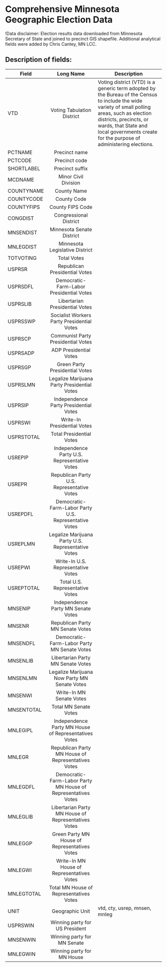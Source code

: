 # Comprehensive Minnesota Geographic Election Data

!Data disclaimer: Election results data downloaded from Minnesota Secretary of State and joined to precinct GIS shapefile. Additional analytical fields were added by Chris Cantey, MN LCC.

## Description of fields:

| Field         | Long Name     | Description  |
| ------------- |:-------------:| -------|
| VTD           | Voting Tabulation District | Voting district (VTD) is a generic term adopted by the Bureau of the Census to include the wide variety of small polling areas, such as election districts, precincts, or wards, that State and local governments create for the purpose of administering elections. |
| PCTNAME      | Precinct name      |    |
| PCTCODE | Precinct code      |     |
| SHORTLABEL | Precinct suffix      |     |
| MCDNAME | Minor Civil Division      |     |
| COUNTYNAME | County Name      |     |
| COUNTYCODE | County Code      |     |
| COUNTYFIPS | County FIPS Code      |     |
| CONGDIST | Congressional District      |     |
| MNSENDIST | Minnesota Senate District      |     |
| MNLEGDIST | Minnesota Legislative District     |     |
| TOTVOTING | Total Votes     |     |
| USPRSR | Republican Presidential Votes      |     |
| USPRSDFL | Democratic-Farm-Labor Presidential Votes      |     |
| USPRSLIB | Libertarian Presidential Votes      |     |
| USPRSSWP | Socialist Workers Party Presidential Votes      |     |
| USPRSCP | Communist Party Presidential Votes      |     |
| USPRSADP | ADP Presidential Votes      |     |
| USPRSGP | Green Party Presidential Votes      |     |
| USPRSLMN | Legalize Marijuana Party Presidential Votes      |     |
| USPRSIP | Independence Party Presidential  Votes      |     |
| USPRSWI | Write-In Presidential Votes      |     |
| USPRSTOTAL | Total Presidential Votes      |     |
| USREPIP | Independence Party U.S. Representative Votes      |     |
| USREPR | Republican Party U.S. Representative Votes      |     |
| USREPDFL | Democratic-Farm-Labor Party U.S. Representative Votes      |     |
| USREPLMN | Legalize Marijuana Party U.S. Representative Votes      |     |
| USREPWI | Write-In U.S. Representative Votes      |     |
| USREPTOTAL | Total U.S. Representative Votes      |     |
| MNSENIP | Independence Party MN Senate Votes      |     |
| MNSENR | Republican Party MN Senate Votes      |     |
| MNSENDFL | Democratic-Farm-Labor Party MN Senate Votes      |     |
| MNSENLIB | Libertarian Party MN Senate Votes      |     |
| MNSENLMN | Legalize Marijuana Now Party MN Senate Votes      |     |
| MNSENWI | Write-In MN Senate Votes      |     |
| MNSENTOTAL | Total MN Senate Votes      |     |
| MNLEGIPL | Independence Party MN House of Representatives Votes      |     |
| MNLEGR | Republican Party MN House of Representatives Votes      |     |
| MNLEGDFL | Democratic-Farm-Labor Party MN House of Representatives Votes      |     |
| MNLEGLIB | Libertarian Party MN House of Representatives Votes      |     |
| MNLEGGP | Green Party MN House of Representatives Votes      |     |
| MNLEGWI | Write-In MN House of Representatives Votes      |     |
| MNLEGTOTAL | Total MN House of Representatives Votes      |     |
| UNIT | Geographic Unit      |  vtd, cty, usrep, mnsen, mnleg   |
| USPRSWIN | Winning party for US President      |     |
| MNSENWIN | Winning party for MN Senate      |     |
| MNLEGWIN | Winning party for MN House      |     |